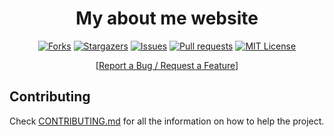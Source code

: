 <div align="center">
<h1>My about me website</h1>

[![Forks][forks-shield]][forks-url]
[![Stargazers][stars-shield]][stars-url]
[![Issues][issues-shield]][issues-url]
[![Pull requests][pr-shield]][pr-url]
[![MIT License][license-shield]][license-url]

  <p align="center">
[<a href="https://github.com/Brian3647/Brian3647.github.io/issues">Report a Bug / Request a Feature</a>]
    </p>

</div>

## **Contributing**

Check [CONTRIBUTING.md](./.github/CONTRIBUTING.md) for all the information on how to help the project.

<!-- Links -->

[contributors-shield]: https://img.shields.io/github/contributors/Brian3647/Brian3647.github.io.svg?style=for-the-badge
[contributors-url]: https://github.com/Brian3647/Brian3647.github.io/graphs/contributors
[forks-shield]: https://img.shields.io/github/forks/Brian3647/Brian3647.github.io.svg?style=for-the-badge
[forks-url]: https://github.com/Brian3647/Brian3647.github.io/network/members
[stars-shield]: https://img.shields.io/github/stars/Brian3647/Brian3647.github.io.svg?style=for-the-badge
[stars-url]: https://github.com/Brian3647/Brian3647.github.io/stargazers
[issues-shield]: https://img.shields.io/github/issues/Brian3647/Brian3647.github.io.svg?style=for-the-badge
[issues-url]: https://github.com/Brian3647/Brian3647.github.io/issues
[pr-shield]: https://img.shields.io/github/issues-pr/Brian3647/Brian3647.github.io.svg?style=for-the-badge
[pr-url]: https://github.com/Brian3647/Brian3647.github.io/pulls
[license-shield]: https://img.shields.io/github/license/Brian3647/Brian3647.github.io.svg?style=for-the-badge
[license-url]: https://github.com/Brian3647/Brian3647.github.io/blob/main/LICENSE
